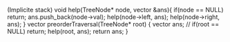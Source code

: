 (Implicite stack)
void help(TreeNode* node, vector<int> &ans){
if(node == NULL) return;
ans.push_back(node->val);
help(node->left, ans);
help(node->right, ans);
}
vector<int> preorderTraversal(TreeNode* root) {
vector<int> ans;
// if(root == NULL) return;
help(root, ans);
return ans;
}